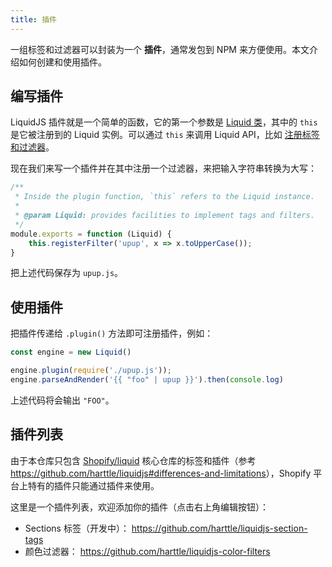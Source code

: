 ```yaml
---
title: 插件
---
```


一组标签和过滤器可以封装为一个 **插件**，通常发包到 NPM 来方便使用。本文介绍如何创建和使用插件。

## 编写插件

LiquidJS 插件就是一个简单的函数，它的第一个参数是 [Liquid 类][liquid]，其中的 `this` 是它被注册到的 Liquid 实例。可以通过 `this` 来调用 Liquid API，比如 [注册标签和过滤器][register]。

现在我们来写一个插件并在其中注册一个过滤器，来把输入字符串转换为大写：

```javascript
/**
 * Inside the plugin function, `this` refers to the Liquid instance.
 *
 * @param Liquid: provides facilities to implement tags and filters.
 */
module.exports = function (Liquid) {
    this.registerFilter('upup', x => x.toUpperCase());
}
```

把上述代码保存为 `upup.js`。

## 使用插件

把插件传递给 `.plugin()` 方法即可注册插件，例如：

```javascript
const engine = new Liquid()

engine.plugin(require('./upup.js'));
engine.parseAndRender('{{ "foo" | upup }}').then(console.log)
```

上述代码将会输出 `"FOO"`。

## 插件列表

由于本仓库只包含 [Shopify/liquid](https://github.com/Shopify/liquid/) 核心仓库的标签和插件（参考 <https://github.com/harttle/liquidjs#differences-and-limitations>），Shopify 平台上特有的插件只能通过插件来使用。

这里是一个插件列表，欢迎添加你的插件（点击右上角编辑按钮）：

* Sections 标签（开发中）： https://github.com/harttle/liquidjs-section-tags
* 颜色过滤器： https://github.com/harttle/liquidjs-color-filters

[liquid]: /api/classes/Liquid.html
[register]: ./register-filters-tags.html